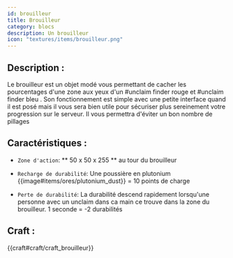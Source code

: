 ```yaml
---
id: brouilleur
title: Brouilleur
category: blocs
description: Un brouilleur
icon: "textures/items/brouilleur.png"
---
```

## Description : 

Le brouilleur est un objet modé vous permettant de cacher les pourcentages d'une zone aux yeux d'un #unclaim finder rouge et #unclaim finder bleu . 
Son fonctionnement est simple avec une petite interface quand il est posé mais il vous sera bien utile pour sécuriser plus sereinement votre progression sur le serveur. 
Il vous permettra d'éviter un bon nombre de pillages 

## Caractéristiques :

- `` Zone d'action ``: ** 50 x 50 x 255 ** au tour du brouilleur 

- `` Recharge de durabilité ``: Une poussière en plutonium {{image#items/ores/plutonium_dust}} = 10 points de charge 

- `` Perte de durabilité ``: La durabilité descend rapidement lorsqu'une personne avec un unclaim dans ca main ce trouve dans la zone du brouilleur. 
1 seconde = -2 durabilités 

## Craft : 

{{craft#craft/craft_brouilleur}}
